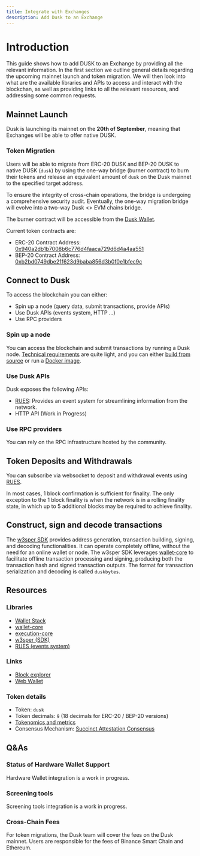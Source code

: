 ```yaml
---
title: Integrate with Exchanges
description: Add Dusk to an Exchange
---
```


# Introduction

This guide shows how to add DUSK to an Exchange by providing all the relevant information. In the first section we outline general details regarding the upcoming mainnet launch and token migration. We will then look into what are the available libraries and APIs to access and interact with the blockchan, as well as providing links to all the relevant resources, and addressing some common requests.

## Mainnet Launch

Dusk is launching its mainnet on the **20th of September**, meaning that Exchanges will be able to offer native DUSK. 

### Token Migration

Users will be able to migrate from ERC-20 DUSK and BEP-20 DUSK to native DUSK (`dusk`) by using the one-way bridge (burner contract) to burn their tokens and release an equivalent amount of `dusk` on the Dusk mainnet to the specified target address.

To ensure the integrity of cross-chain operations, the bridge is undergoing a comprehensive security audit. Eventually, the one-way migration bridge will evolve into a two-way Dusk <> EVM chains bridge.

The burner contract will be accessible from the [Dusk Wallet](https://wallet.dusk.network/).

Current token contracts are:
- ERC-20 Contract Address: [0x940a2db1b7008b6c776d4faaca729d6d4a4aa551](https://etherscan.io/address/0x940a2db1b7008b6c776d4faaca729d6d4a4aa551)
- BEP-20 Contract Address: [0xb2bd0749dbe21f623d9baba856d3b0f0e1bfec9c](https://bscscan.com/token/0xb2bd0749dbe21f623d9baba856d3b0f0e1bfec9c)

## Connect to Dusk

To access the blockchain you can either:
- Spin up a node (query data, submit transactions, provide APIs)
- Use Dusk APIs (events system, HTTP ...)
- Use RPC providers

### Spin up a node

You can access the blockchain and submit transactions by running a Dusk node. [Technical requirements](https://docs.dusk.network/getting-started/node-setup/node-requirements) are quite light, and you can either [build from source](https://docs.dusk.network/getting-started/node-setup/build-from-source) or run a [Docker image](https://docs.dusk.network/getting-started/node-setup/docker-image).

### Use Dusk APIs

Dusk exposes the following APIs:
- [RUES](https://github.com/dusk-network/rusk/wiki/RUES-%28Rusk-Universal-Event-System%29): Provides an event system for streamlining information from the network.
- HTTP API (Work in Progress)
  
### Use RPC providers

You can rely on the RPC infrastructure hosted by the community.

## Token Deposits and Withdrawals

You can subscribe via websocket to deposit and withdrawal events using [RUES](https://github.com/dusk-network/rusk/wiki/RUES-%28Rusk-Universal-Event-System%29).

In most cases, 1 block confirmation is sufficient for finality. The only exception to the 1 block finality is when the network is in a rolling finality state, in which up to 5 additional blocks may be required to achieve finality.

## Construct, sign and decode transactions

The [w3sper SDK](https://github.com/dusk-network/rusk/wiki/%5BDraft%5D-W3sper-SDK) provides address generation, transaction building, signing, and decoding functionalities. It can operate completely offline, without the need for an online wallet or node. The w3sper SDK leverages [wallet-core](https://github.com/dusk-network/dusk-wallet-core) to facilitate offline transaction processing and signing, producing both the transaction hash and signed transaction outputs. The format for transaction serialization and decoding is called `duskbytes`.

## Resources
### Libraries

- [Wallet Stack](https://docs.dusk.network/developer/integrations/wallet-stack)
- [wallet-core](https://docs.dusk.network/developer/integrations/wallet-core)
- [execution-core](https://docs.dusk.network/developer/integrations/execution-core)
- [w3sper (SDK)](https://github.com/dusk-network/rusk/wiki/%5BDraft%5D-W3sper-SDK)
- [RUES (events system)](https://github.com/dusk-network/rusk/wiki/RUES-%28Rusk-Universal-Event-System%29)

### Links

- [Block explorer](https://explorer.dusk.network/)
- [Web Wallet](https://wallet.dusk.network/)

### Token details

- Token: `dusk`
- Token decimals: `9` (18 decimals for ERC-20 / BEP-20 versions)
- [Tokenomics and metrics](https://docs.dusk.network/learn/economic-information/tokenomics/#token-metrics)
- Consensus Mechanism: [Succinct Attestation Consensus](http://localhost:4321/learn/deep-dive/succinct-attestation)
  
## Q&As
### Status of Hardware Wallet Support

Hardware Wallet integration is a work in progress.

### Screening tools

Screening tools integration is a work in progress.

### Cross-Chain Fees

For token migrations, the Dusk team will cover the fees on the Dusk mainnet.
Users are responsible for the fees of Binance Smart Chain and Ethereum.
